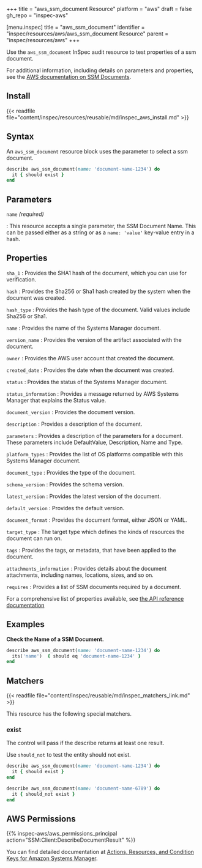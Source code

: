 +++
title = "aws_ssm_document Resource"
platform = "aws"
draft = false
gh_repo = "inspec-aws"

[menu.inspec]
title = "aws_ssm_document"
identifier = "inspec/resources/aws/aws_ssm_document Resource"
parent = "inspec/resources/aws"
+++

Use the `aws_ssm_document` InSpec audit resource to test properties of a ssm document.

For additional information, including details on parameters and properties, see the [AWS documentation on SSM Documents](https://docs.aws.amazon.com/systems-manager/latest/userguide/sysman-ssm-docs.html).

## Install

{{< readfile file="content/inspec/resources/reusable/md/inspec_aws_install.md" >}}

## Syntax

 An `aws_ssm_document` resource block uses the parameter to select a ssm document.

```ruby
describe aws_ssm_document(name: 'document-name-1234') do
  it { should exist }
end
```


## Parameters

`name` _(required)_

: This resource accepts a single parameter, the SSM Document Name.
  This can be passed either as a string or as a `name: 'value'` key-value entry in a hash.

## Properties

`sha_1`
: Provides the SHA1 hash of the document, which you can use for verification.

`hash`
: Provides the Sha256 or Sha1 hash created by the system when the document was created.

`hash_type`
: Provides the hash type of the document. Valid values include Sha256 or Sha1.

`name`
: Provides the name of the Systems Manager document.

`version_name`
: Provides the version of the artifact associated with the document.

`owner`
: Provides the AWS user account that created the document.

`created_date`
: Provides the date when the document was created.

`status`
: Provides the status of the Systems Manager document.

`status_information`
: Provides a message returned by AWS Systems Manager that explains the Status value.

`document_version`
: Provides the document version.

`description`
: Provides a description of the document.

`parameters`
: Provides a description of the parameters for a document. These parameters include DefaultValue, Description, Name and Type.

`platform_types`
: Provides the list of OS platforms compatible with this Systems Manager document.

`document_type`
: Provides the type of the document.

`schema_version`
: Provides the schema version.

`latest_version`
: Provides the latest version of the document.

`default_version`
: Provides the default version.

`document_format`
: Provides the document format, either JSON or YAML.

`target_type`
: The target type which defines the kinds of resources the document can run on.

`tags`
: Provides the tags, or metadata, that have been applied to the document.

`attachments_information`
: Provides details about the document attachments, including names, locations, sizes, and so on.

`requires`
: Provides a list of SSM documents required by a document.


For a comprehensive list of properties available, see [the API reference documentation](https://docs.aws.amazon.com/systems-manager/latest/APIReference/API_DocumentDescription.html)

## Examples

**Check the Name of a SSM Document.**

```ruby
describe aws_ssm_document(name: 'document-name-1234') do
  its('name')  { should eq 'document-name-1234' }
end
```

## Matchers

{{< readfile file="content/inspec/reusable/md/inspec_matchers_link.md" >}}

This resource has the following special matchers.

### exist

The control will pass if the describe returns at least one result.

Use `should_not` to test the entity should not exist.

```ruby
describe aws_ssm_document(name: 'document-name-1234') do
  it { should exist }
end
```

```ruby
describe aws_ssm_document(name: 'document-name-6789') do
  it { should_not exist }
end
```

## AWS Permissions

{{% inspec-aws/aws_permissions_principal action="SSM:Client:DescribeDocumentResult" %}}

You can find detailed documentation at [Actions, Resources, and Condition Keys for Amazon Systems Manager](https://docs.aws.amazon.com/IAM/latest/UserGuide/list_awssystemsmanager.html).